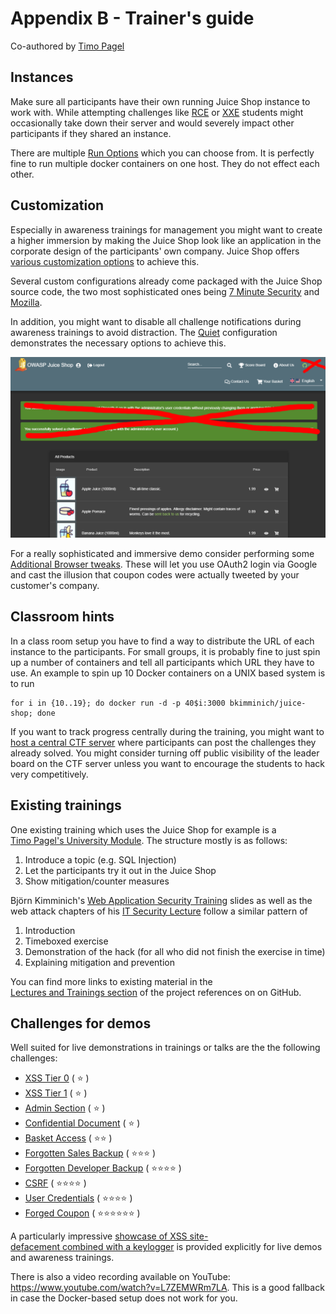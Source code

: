 # Appendix B - Trainer's guide

Co-authored by [Timo Pagel](https://github.com/wurstbrot)

## Instances

Make sure all participants have their own running Juice Shop instance to
work with. While attempting challenges like
[RCE](../part2/insecure-deserialization.md) or [XXE](../part2/xxe.md)
students might occasionally take down their server and would severely
impact other participants if they shared an instance.

There are multiple [Run Options](../part1/running.md#run-options) which
you can choose from. It is perfectly fine to run multiple docker
containers on one host. They do not effect each other.

## Customization

Especially in awareness trainings for management you might want to
create a higher immersion by making the Juice Shop look like an
application in the corporate design of the participants' own company.
Juice Shop offers
[various customization options](../part1/customization.md) to achieve
this.

Several custom configurations already come packaged with the Juice Shop
source code, the two most sophisticated ones being
[7 Minute Security](https://github.com/bkimminich/juice-shop/blob/master/config/7ms.yml)
and
[Mozilla](https://github.com/bkimminich/juice-shop/blob/master/config/mozilla.yml).

In addition, you might want to disable all challenge notifications
during awareness trainings to avoid distraction. The
[Quiet](https://github.com/bkimminich/juice-shop/blob/master/config/quiet.yml)
configuration demonstrates the necessary options to achieve this.

![Quiet mode](img/quiet_mode.png)

For a really sophisticated and immersive demo consider performing some
[Additional Browser tweaks](../part1/customization.md#additional-browser-tweaks).
These will let you use OAuth2 login via Google and cast the illusion
that coupon codes were actually tweeted by your customer's company.

## Classroom hints

In a class room setup you have to find a way to distribute the URL of
each instance to the participants. For small groups, it is probably fine
to just spin up a number of containers and tell all participants which
URL they have to use. An example to spin up 10 Docker containers on a
UNIX based system is to run

```
for i in {10..19}; do docker run -d -p 40$i:3000 bkimminich/juice-shop; done
```

If you want to track progress centrally during the training, you might
want to [host a central CTF server](../part1/ctf.md) where participants
can post the challenges they already solved. You might consider turning
off public visibility of the leader board on the CTF server unless you
want to encourage the students to hack very competitively.

## Existing trainings

One existing training which uses the Juice Shop for example is a
[Timo Pagel's University Module](https://drive.google.com/open?id=1ITkTAALjZJnGV-hhAZ-zQfNx1sVTzlA2UlWD0s270ig).
The structure mostly is as follows:

1. Introduce a topic (e.g. SQL Injection)
2. Let the participants try it out in the Juice Shop
3. Show mitigation/counter measures

Björn Kimminich's
[Web Application Security Training](https://www.slideshare.net/BjrnKimminich/web-application-security-training-v410)
slides as well as the web attack chapters of his
[IT Security Lecture](https://github.com/bkimminich/it-security-lecture)
follow a similar pattern of

1. Introduction
2. Timeboxed exercise
3. Demonstration of the hack (for all who did not finish the exercise in
   time)
4. Explaining mitigation and prevention

You can find more links to existing material in the
[Lectures and Trainings section](https://github.com/bkimminich/juice-shop/blob/master/REFERENCES.md#lectures-and-trainings)
of the project references on on GitHub.

## Challenges for demos

Well suited for live demonstrations in trainings or talks are the the
following challenges:

* [XSS Tier 0](../part2/xss.md#perform-a-reflected-xss-attack) ( :star:
  )
* [XSS Tier 1](../part2/xss.md#perform-a-dom-xss-attack) ( :star: )
* [Admin Section](../part2/broken-access-control.md#access-the-administration-section-of-the-store)
  ( :star: )
* [Confidential Document](../part2/sensitive-data-exposure.md#access-a-confidential-document)
  ( :star: )
* [Basket Access](../part2/broken-access-control.md#view-another-users-shopping-basket)
  ( :star::star: )
* [Forgotten Sales Backup](../part2/security-misconfiguration.md#access-a-salesmans-forgotten-backup-file)
  ( :star::star::star: )
* [Forgotten Developer Backup](../part2/roll-your-own-security.md#access-a-developers-forgotten-backup-file)
  ( :star::star::star::star: )
* [CSRF](../part2/broken-authentication.md#change-benders-password-into-slurmcl4ssic-without-using-sql-injection-or-forgot-password)
  ( :star::star::star::star: )
* [User Credentials](../part2/injection.md#retrieve-a-list-of-all-user-credentials-via-sql-injection)
  ( :star::star::star::star: )
* [Forged Coupon](../part2/sensitive-data-exposure.md#forge-a-coupon-code-that-gives-you-a-discount-of-at-least-80)
  ( :star::star::star::star::star::star: )

A particularly impressive
[showcase of XSS site-defacement combined with a keylogger](https://github.com/wurstbrot/shake-logger)
is provided explicitly for live demos and awareness trainings.

There is also a video recording available on YouTube:
<https://www.youtube.com/watch?v=L7ZEMWRm7LA>. This is a good fallback
in case the Docker-based setup does not work for you.
